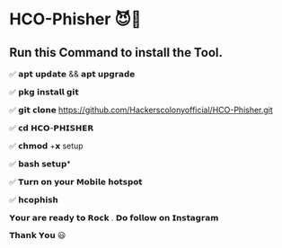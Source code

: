 # HCO-Phisher 😈🥷

## Run this Command to install the Tool.

✅ 𝗮𝗽𝘁 𝘂𝗽𝗱𝗮𝘁𝗲 && 𝗮𝗽𝘁 𝘂𝗽𝗴𝗿𝗮𝗱𝗲

✅ 𝗽𝗸𝗴 𝗶𝗻𝘀𝘁𝗮𝗹𝗹 𝗴𝗶𝘁

✅ 𝗴𝗶𝘁 𝗰𝗹𝗼𝗻𝗲 https://github.com/Hackerscolonyofficial/HCO-Phisher.git

✅ 𝗰𝗱 𝗛𝗖𝗢-𝗣𝗛𝗜𝗦𝗛𝗘𝗥

✅ 𝗰𝗵𝗺𝗼𝗱 +𝘅 setup

✅ 𝗯𝗮𝘀𝗵 𝘀𝗲𝘁𝘂𝗽*

✅ 𝗧𝘂𝗿𝗻 𝗼𝗻 𝘆𝗼𝘂𝗿 𝗠𝗼𝗯𝗶𝗹𝗲 𝗵𝗼𝘁𝘀𝗽𝗼𝘁

✅ 𝗵𝗰𝗼𝗽𝗵𝗶𝘀𝗵

𝗬𝗼𝘂𝗿 𝗮𝗿𝗲 𝗿𝗲𝗮𝗱𝘆 𝘁𝗼 𝗥𝗼𝗰𝗸 . 𝗗𝗼 𝗳𝗼𝗹𝗹𝗼𝘄 𝗼𝗻 𝗜𝗻𝘀𝘁𝗮𝗴𝗿𝗮𝗺

𝗧𝗵𝗮𝗻𝗸 𝗬𝗼𝘂 😃
